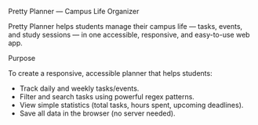 Pretty Planner — Campus Life Organizer

Pretty Planner helps students manage their campus life — tasks, events, and study sessions — in one accessible, responsive, and easy-to-use web app.


Purpose

To create a responsive, accessible planner that helps students:
- Track daily and weekly tasks/events.
- Filter and search tasks using powerful regex patterns.
- View simple statistics (total tasks, hours spent, upcoming deadlines).
- Save all data in the browser (no server needed).

